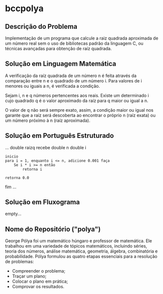 # bccpolya

## Descrição do Problema
Implementação de um programa que calcule a raiz quadrada aproximada de um número real sem o uso de bibliotecas padrão da linguagem C, ou técnicas avançadas para obtenção de raíz quadrada.

## Solução em Linguagem Matemática
A verificação da raíz quadrada de um número n é feita através da comparação entre n e o quadrado de um número i. Para valores de i menores ou iguais a n, é verificada a condição.

Sejam i, n e q números pertencentes aos reais. Existe um determinado i cujo quadrado q é o valor aproximado da raíz para q maior ou igual a n.

O valor de q não será sempre exato, assim, a condição maior ou igual nos garante que a raíz será descoberta ao encontrar o próprio n (raíz exata) ou um número próximo à n (raíz aproximada).

## Solução em Português Estruturado
...
double raizq recebe double n
	double i
	
	inicio
	para i = 1, enquanto i <= n, adicione 0.001 faça
		Se i * i >= n então
			retorna i

	retorna 0.0

fim
...

## Solução em Fluxograma
empty...

## Nome do Repositório ("polya")
George Pólya foi um matemático húngaro e professor de matemática. Ele trabalhou em uma variedade de tópicos matemáticos, incluindo séries, teoria dos números, análise matemática, geometria, álgebra, combinatória e probabilidade. Pólya formulou as quatro etapas essenciais para a resolução de problemas:
* Compreender o problema;
* Traçar um plano;
* Colocar o plano em prática;
* Comprovar os resultados.

